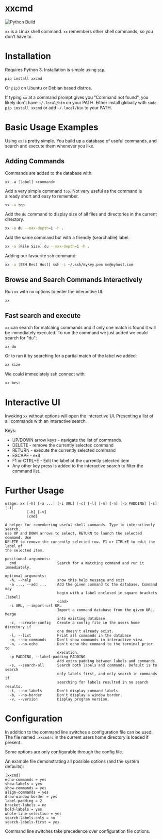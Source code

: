 # xxcmd

![Python Build](https://github.com/grking/xxcmd/workflows/Python%20Build/badge.svg)

`xx` is a Linux shell command. `xx` remembers other shell commands, so you don't have to.

# Installation

Requires Python 3. Installation is simple using `pip`.

```bash
pip install xxcmd
```

Or `pip3` on Ubuntu or Debian based distros.

If typing `xx` at a command prompt gives you "Command not found", you likely don't have `~/.local/bin` on your PATH. Either install globally with `sudo pip install xxcmd` or add `~/.local/bin` to your PATH.

# Basic Usage Examples

Using `xx` is pretty simple. You build up a database of useful commands, and search and execute them whenever you like.

## Adding Commands

Commands are added to the database with:

`xx -a [label] <command>`

Add a very simple command `top`. Not very useful as the command is already short and easy to remember.

```bash
xx -a top
```

Add the `du` command to display size of all files and directories in the current directory.

```bash
xx -a du --max-depth=1 -h .
```

Add the same command but with a friendly (searchable) label:

```bash
xx -a [File Size] du --max-depth=1 -h .
```

Adding our favourite ssh command:

```bash
xx -a [SSH Best Host] ssh -i ~/.ssh/mykey.pem me@myhost.com
```

## Browse and Search Commands Interactively

Run `xx` with no options to enter the interactive UI.

```bash
xx
```

## Fast search and execute

`xx` can search for matching commands and if only one match is found it will be immediately executed. To run the command we just added we could search for "du":

```bash
xx du
```

Or to run it by searching for a partial match of the label we added:

```bash
xx size
```

We could immediately ssh connect with:

```bash
xx best
```

# Interactive UI

Invoking `xx` without options will open the interactive UI. Presenting a list of all commands with an interactive search.

Keys:

* UP/DOWN arrow keys - navigate the list of commands.
* DELETE - remove the currently selected command
* RETURN - execute the currently selected command
* ESCAPE - exit
* F1 or CTRL+E - Edit the label of the currently selected item
* Any other key press is added to the interactive search to filter the command list.

# Further Usage

```text
usage: xx [-h] [-a ...] [-i URL] [-c] [-l] [-m] [-n] [-p PADDING] [-s] [-t]
          [-b] [-v]
          [cmd]

A helper for remembering useful shell commands. Type to interactively search,
use UP and DOWN arrows to select, RETURN to launch the selected command. Use
DELETE to remove the currently selected row. F1 or CTRL+E to edit the label of
the selected item.

positional arguments:
  cmd                   Search for a matching command and run it immediately.

optional arguments:
  -h, --help            show this help message and exit
  -a ..., --add ...     Add the given command to the database. Command may
                        begin with a label enclosed in square brackets [label]
                        <cmd>
  -i URL, --import-url URL
                        Import a command database from the given URL. Merge
                        into existing database.
  -c, --create-config   Create a config file in the users home directory if
                        one doesn't already exist.
  -l, --list            Print all commands in the database
  -m, --no-commands     Don't show commands in interactive view.
  -n, --no-echo         Don't echo the command to the terminal prior to
                        execution.
  -p PADDING, --label-padding PADDING
                        Add extra padding between labels and commands.
  -s, --search-all      Search both labels and commands. Default is to search
                        only labels first, and only search in commands if
                        searching for labels resulted in no search results.
  -t, --no-labels       Don't display command labels.
  -b, --no-border       Don't display a window border.
  -v, --version         Display program version.

```
# Configuration

In addition to the command line switches a configuration file can be used. The file named `.xxcmdrc` in the current users home directory is loaded if present.

Some options are only configurable through the config file.

An example file demonstrating all possible options (and the system defaults):

```text
[xxcmd]
echo-commands = yes
show-labels = yes
show-commands = yes
align-commands = yes
draw-window-border = yes
label-padding = 2
bracket-labels = no
bold-labels = yes
whole-line-selection = yes
search-labels-only = no
search-labels-first = yes
```

Command line switches take precedence over configuration file options.
